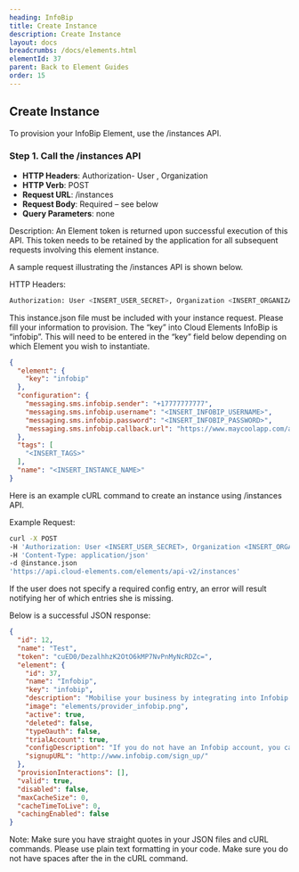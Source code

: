 ```yaml
---
heading: InfoBip
title: Create Instance
description: Create Instance
layout: docs
breadcrumbs: /docs/elements.html
elementId: 37
parent: Back to Element Guides
order: 15
---
```


## Create Instance

To provision your InfoBip Element, use the /instances API.

### Step 1. Call the /instances API

* __HTTP Headers__: Authorization- User <user secret>, Organization <organization secret>
* __HTTP Verb__: POST
* __Request URL__: /instances
* __Request Body__: Required – see below
* __Query Parameters__: none

Description: An Element token is returned upon successful execution of this API. This token needs to be retained by the application for all subsequent requests involving this element instance.

A sample request illustrating the /instances API is shown below.

HTTP Headers:

```bash
Authorization: User <INSERT_USER_SECRET>, Organization <INSERT_ORGANIZATION_SECRET>

```
This instance.json file must be included with your instance request.  Please fill your information to provision.  The “key” into Cloud Elements InfoBip is “infobip”.  This will need to be entered in the “key” field below depending on which Element you wish to instantiate.

```json
{
  "element": {
    "key": "infobip"
  },
  "configuration": {
    "messaging.sms.infobip.sender": "+17777777777",
    "messaging.sms.infobip.username": "<INSERT_INFOBIP_USERNAME>",
    "messaging.sms.infobip.password": "<INSERT_INFOBIP_PASSWORD>",
    "messaging.sms.infobip.callback.url": "https://www.maycoolapp.com/auth"
  },
  "tags": [
    "<INSERT_TAGS>"
  ],
  "name": "<INSERT_INSTANCE_NAME>"
}
```

Here is an example cURL command to create an instance using /instances API.

Example Request:

```bash
curl -X POST
-H 'Authorization: User <INSERT_USER_SECRET>, Organization <INSERT_ORGANIZATION_SECRET>'
-H 'Content-Type: application/json'
-d @instance.json
'https://api.cloud-elements.com/elements/api-v2/instances'
```

If the user does not specify a required config entry, an error will result notifying her of which entries she is missing.

Below is a successful JSON response:

```json
{
  "id": 12,
  "name": "Test",
  "token": "cuED0/DezalhhzK2OtO6kMP7NvPnMyNcRDZc=",
  "element": {
    "id": 37,
    "name": "Infobip",
    "key": "infobip",
    "description": "Mobilise your business by integrating into Infobip mobile services cloud. Infobip solutions are designed specifically for companies handling huge amounts of user data and give access to the most varied demographics for marketing, customer care, polling and loyalty programs. The API enables users to communicate with your app or chat with one another; your code decides.",
    "image": "elements/provider_infobip.png",
    "active": true,
    "deleted": false,
    "typeOauth": false,
    "trialAccount": true,
    "configDescription": "If you do not have an Infobip account, you can create one at <a href="http://www.infobip.com/sign_up/" target="_blank">Infobip Signup</a>",
    "signupURL": "http://www.infobip.com/sign_up/"
  },
  "provisionInteractions": [],
  "valid": true,
  "disabled": false,
  "maxCacheSize": 0,
  "cacheTimeToLive": 0,
  "cachingEnabled": false
}
```

Note:  Make sure you have straight quotes in your JSON files and cURL commands.  Please use plain text formatting in your code.  Make sure you do not have spaces after the in the cURL command.
